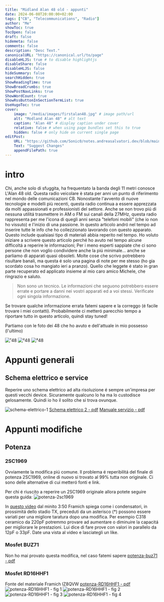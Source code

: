 ```yaml
---
title: "Midland Alan 48 old - appunti"
date: 2024-06-08T20:00:00+02:00
tags: ["CB", "Telecommunications", "Radio"]
author: "Me"
showToc: true
TocOpen: false
draft: false
hidemeta: false
comments: false
description: "Desc Text."
canonicalURL: "https://canonical.url/to/page"
disableHLJS: true # to disable highlightjs
disableShare: false
disableHLJS: false
hideSummary: false
searchHidden: true
ShowReadingTime: true
ShowBreadCrumbs: true
ShowPostNavLinks: true
ShowWordCount: true
ShowRssButtonInSectionTermList: true
UseHugoToc: true
cover:
    image: "/media/images/firstalan48.jpg" # image path/url
    alt: "Modland Alan 48" # alt text
    caption: "Alan 48" # display caption under cover
    relative: false # when using page bundles set this to true
    hidden: false # only hide on current single page
editPost:
    URL: "https://github.com/Sonic0/notes.andreasalvatori.dev/blob/main/content"
    Text: "Suggest Changes"
    appendFilePath: true
---
```


# intro

Chi, anche solo di sfuggita, ha frequentato la banda degli 11 metri conosce L'Alan 48 old. Questa radio veicolare è stata per anni un punto di riferimento nel mondo delle comunicazioni CB. Nonostante l'avvento di nuove tecnologie e modelli più recenti, questa radio continua a essere apprezzata da molti appassionati e professionisti del settore.
Anche se non trovo piú di nessuna utilitá trasmettere in AM o FM sui canali della 27MHz, questa radio rappresenta per me l'icona di quegli anni senza "telefoni mobili" (che io non ho vissuto) e l'inizio di una passione.
In questo articolo andró nel tempo ad inserire tutte le info che ho collezzionato lavorando con questo apparato. Questo include qualsiasi tipo di materiali abbia reperito nel tempo. 
Ho voluto iniziare a scrivere questo articolo perché ho avuto nel tempo alcune difficoltá a reperire le informazioni; Per i meno esperti sappiate che ci sono persone che non voglio condividere anche la piú minimale... anche se parliamo di apparati quasi obsoleti.
Molte cose che scrivo potrebbero risultare banali, ma questa é solo una pagina di note per me stesso (ho gia scordato cosa ho mangiato ieri a pranzo).
Quello che leggete é stato in gran parte recuperato ed applicato insieme al mio caro amico Michele, che ringrazio e saluto.

> Non sono un tecnico. Le informazioni che seguono potrebbero essere errate e portare a danni nei vostri apparati ed a voi stessi. Verificate ogni singola informazione.

Se trovare qualche informazione errata fatemi sapere e la correggo (é facile trovare i miei contatti).
Probabilmente ci metteró parecchio tempo a riportare tutto in questo articolo, quindi stay tuned!

Partiamo con le foto dei 48 che ho avuto e dell'attuale in mio possesso (l'ultimo)

![¹48](/media/images/firstalan48.jpg "Primo Alan48")
![²48](/media/images/secondalan48.jpg "Secondo Alan48")
![³48](/media/images/thirdalan48.jpg "Terzo Alan48")

# Appunti generali

## Schema elettrico e service
Reperire uno schema elettrico ad alta risoluzione é sempre un'impresa per questi vecchi device. Sicuramente qualcuno lo ha ma lo custodisce gelosamente. Quindi io ho il solito che si trova ovunque.

![schema-elettrico-1](/media/images/schema-elettrico-alan48old.jpg "Schema elettrico 1")
[Schema elettrico 2 - pdf](/media/documents/schema-elettrico-alan48old.pdf)
[Manuale servizio - pdf](/media/documents/manuale-servizio-alan48old.pdf)

# Appunti modifiche

## Potenza

### 2SC1969
Ovviamente la modifica piú comune. Il problema é reperibilitá del finale di potenza 2SC1969, online di nuovo si trovato al 99% tutta non originale. Ci sono delle alternative di cui metteró fonti e link.

Per chi é riuscito a reperire un 2SC1969 originale allora potete seguire questa guida:
![potenza-2sc1969](/media/images/power-mod-1969-alan48old.jpg "Modifica potenza 1969")

In [questo video](https://www.youtube.com/watch?v=1YLwsbNN6hk) dal minito 3:50 Framich spiega come i condensatori, in prossimitá dello stadio TX, preceduti da un asterisco (*) possono essere variati per una migliore taratura dopo una modifica. Per esempio C318 ceramico da 220pF potremmo provare ad aumentare o diminuire la capacitá per migliorare le prestazioni. Lui dice di fare prove con valori in parallelo da 12pF o 33pF. Date una vista al video e lasciategli un like.

### Mosfet BUZ71
Non ho mai provato questa modifica, nel caso fatemi sapere
[potenza-buz71 - pdf](/media/documents/sostituzione_2sc1969_con_mosfet.pdf)

### Mosfet RD16HHF1
Fonte del materiale Framich IZ8QVW
[potenza-RD16HHF1 - pdf](/media/documents/sostituzione_2sc1969_con_mosfet.pdf)
![potenza-RD16HHF1 - fig 1](/media/images/potenza-RD16HHF1-alan48old-fig1.jpg "Figura 1")
![potenza-RD16HHF1 - fig 2](/media/images/potenza-RD16HHF1-alan48old-fig2.jpg "Figura 2")
![potenza-RD16HHF1 - fig 3](/media/images/potenza-RD16HHF1-alan48old-fig3.jpg "Figura 3")
![potenza-RD16HHF1 - fig 4](/media/images/potenza-RD16HHF1-alan48old-fig4.jpg "Figura 4")



